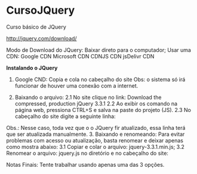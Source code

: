 # CursoJQuery
Curso básico de JQuery

http://jquery.com/download/

Modo de Download do JQuery:
Baixar direto para o computador;
Usar uma CDN:
  Google CDN
  Microsoft CDN
  CDNJS CDN
  jsDelivr CDN

<strong>Instalando o JQuery</strong>

1. Google CND: <script src="https://ajax.googleapis.com/ajax/libs/jquery/3.3.1/jquery.min.js"></script> 
Copia e cola no cabeçalho do site 
  Obs: o sistema só irá funcionar de houver uma conexão com a internet.

2. Baixando o arquivo:
  2.1 No site clique no link: Download the compressed, production jQuery 3.3.1
  2.2 Ao exibir os comando na página web, pressiona CTRL+S e salva na paste do projeto (JS).
  2.3 No cabeçalho do site digite a seguinte linha:
      <script src="js/jquery-3.3.1.min.js"></script>
  Obs.: Nesse caso, toda vez que o o JQuery fir atualizado, essa linha terá que ser atualizada manualmente.
3. Baixando e renomeando:
  Para evitar problemas com acesso ou atualização, basta renomear e deixar apenas como mostra abaixo:
      3.1 Copiar e colar o arquivo: jquery-3.3.1.min.js;
      3.2 Renomear o arquivo: jquery.js no diretório e no cabeçalho do site:
      <script type="text/javascript" src="js/jquery.js"></script>

Notas Finais: Tente trabalhar usando apenas uma das 3 opções.



   
      

      
      
     

